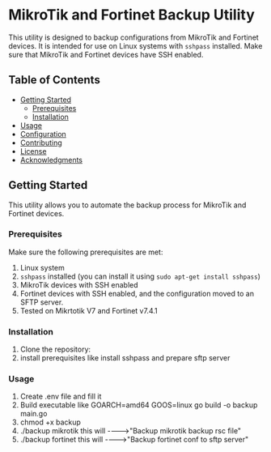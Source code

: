 # MikroTik and Fortinet Backup Utility

This utility is designed to backup configurations from MikroTik and Fortinet devices. It is intended for use on Linux systems with `sshpass` installed. Make sure that MikroTik and Fortinet devices have SSH enabled.

## Table of Contents

- [Getting Started](#getting-started)
  - [Prerequisites](#prerequisites)
  - [Installation](#installation)
- [Usage](#usage)
- [Configuration](#configuration)
- [Contributing](#contributing)
- [License](#license)
- [Acknowledgments](#acknowledgments)

## Getting Started

This utility allows you to automate the backup process for MikroTik and Fortinet devices.

### Prerequisites

Make sure the following prerequisites are met:

1. Linux system
2. `sshpass` installed (you can install it using `sudo apt-get install sshpass`)
3. MikroTik devices with SSH enabled
4. Fortinet devices with SSH enabled, and the configuration moved to an SFTP server.
5. Tested on Mikrtotik V7 and Fortinet v7.4.1 

### Installation

1. Clone the repository:
2. install prerequisites like install sshpass and prepare sftp server
### Usage
1. Create .env file and fill it
2. Build executable like GOARCH=amd64 GOOS=linux go build -o backup main.go
3. chmod +x backup
4. ./backup mikrotik    this will ---->"Backup mikrotik backup rsc file"
5. ./backup fortinet    this will ---->"Backup fortinet conf to sftp server"

